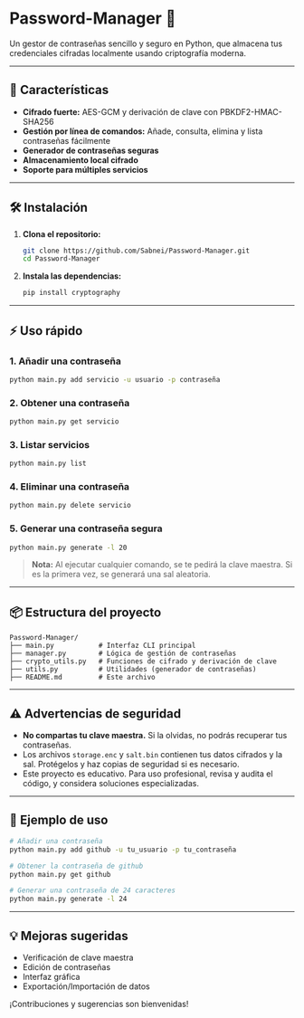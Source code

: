 # Password-Manager 🔐

Un gestor de contraseñas sencillo y seguro en Python, que almacena tus credenciales cifradas localmente usando criptografía moderna.

---

## 🚀 Características
- **Cifrado fuerte:** AES-GCM y derivación de clave con PBKDF2-HMAC-SHA256
- **Gestión por línea de comandos:** Añade, consulta, elimina y lista contraseñas fácilmente
- **Generador de contraseñas seguras**
- **Almacenamiento local cifrado**
- **Soporte para múltiples servicios**

---

## 🛠️ Instalación

1. **Clona el repositorio:**
   ```bash
   git clone https://github.com/Sabnei/Password-Manager.git
   cd Password-Manager
   ```
2. **Instala las dependencias:**
   ```bash
   pip install cryptography
   ```

---

## ⚡ Uso rápido

### 1. Añadir una contraseña
```bash
python main.py add servicio -u usuario -p contraseña
```

### 2. Obtener una contraseña
```bash
python main.py get servicio
```

### 3. Listar servicios
```bash
python main.py list
```

### 4. Eliminar una contraseña
```bash
python main.py delete servicio
```

### 5. Generar una contraseña segura
```bash
python main.py generate -l 20
```

> **Nota:** Al ejecutar cualquier comando, se te pedirá la clave maestra. Si es la primera vez, se generará una sal aleatoria.

---

## 📦 Estructura del proyecto

```
Password-Manager/
├── main.py           # Interfaz CLI principal
├── manager.py        # Lógica de gestión de contraseñas
├── crypto_utils.py   # Funciones de cifrado y derivación de clave
├── utils.py          # Utilidades (generador de contraseñas)
├── README.md         # Este archivo
```

---

## ⚠️ Advertencias de seguridad
- **No compartas tu clave maestra.** Si la olvidas, no podrás recuperar tus contraseñas.
- Los archivos `storage.enc` y `salt.bin` contienen tus datos cifrados y la sal. Protégelos y haz copias de seguridad si es necesario.
- Este proyecto es educativo. Para uso profesional, revisa y audita el código, y considera soluciones especializadas.

---

## 📝 Ejemplo de uso

```bash
# Añadir una contraseña
python main.py add github -u tu_usuario -p tu_contraseña

# Obtener la contraseña de github
python main.py get github

# Generar una contraseña de 24 caracteres
python main.py generate -l 24
```

---

## 💡 Mejoras sugeridas
- Verificación de clave maestra
- Edición de contraseñas
- Interfaz gráfica
- Exportación/Importación de datos

¡Contribuciones y sugerencias son bienvenidas!